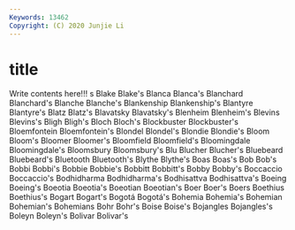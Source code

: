 ```yaml
---
Keywords: 13462
Copyright: (C) 2020 Junjie Li
---
```


# title

Write contents here!!!
s 
Blake 
Blake's 
Blanca 
Blanca's 
Blanchard
Blanchard's 
Blanche 
Blanche's 
Blankenship 
Blankenship's 
Blantyre 
Blantyre's 
Blatz 
Blatz's 
Blavatsky
Blavatsky's 
Blenheim 
Blenheim's 
Blevins 
Blevins's 
Bligh 
Bligh's 
Bloch 
Bloch's 
Blockbuster
Blockbuster's 
Bloemfontein 
Bloemfontein's 
Blondel 
Blondel's 
Blondie 
Blondie's 
Bloom 
Bloom's 
Bloomer
Bloomer's 
Bloomfield 
Bloomfield's 
Bloomingdale 
Bloomingdale's 
Bloomsbury 
Bloomsbury's 
Blu 
Blucher 
Blucher's
Bluebeard 
Bluebeard's 
Bluetooth 
Bluetooth's 
Blythe 
Blythe's 
Boas 
Boas's 
Bob 
Bob's
Bobbi 
Bobbi's 
Bobbie 
Bobbie's 
Bobbitt 
Bobbitt's 
Bobby 
Bobby's 
Boccaccio 
Boccaccio's
Bodhidharma 
Bodhidharma's 
Bodhisattva 
Bodhisattva's 
Boeing 
Boeing's 
Boeotia 
Boeotia's 
Boeotian 
Boeotian's
Boer 
Boer's 
Boers 
Boethius 
Boethius's 
Bogart 
Bogart's 
Bogotá 
Bogotá's 
Bohemia
Bohemia's 
Bohemian 
Bohemian's 
Bohemians 
Bohr 
Bohr's 
Boise 
Boise's 
Bojangles 
Bojangles's
Boleyn 
Boleyn's 
Bolivar 
Bolivar's 
